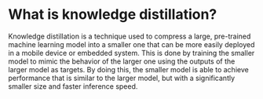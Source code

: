 # What is knowledge distillation?

Knowledge distillation is a technique used to compress a large, pre-trained
machine learning model into a smaller one that can be more easily deployed in a
mobile device or embedded system. This is done by training the smaller model to
mimic the behavior of the larger one using the outputs of the larger model as
targets. By doing this, the smaller model is able to achieve performance that is
similar to the larger model, but with a significantly smaller size and faster
inference speed.